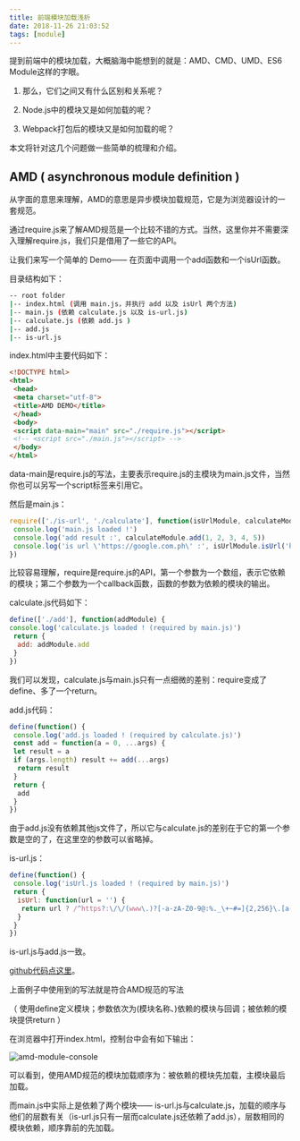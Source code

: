 ```yaml
---
title: 前端模块加载浅析
date: 2018-11-26 21:03:52
tags: [module]
---
```


提到前端中的模块加载，大概脑海中能想到的就是：AMD、CMD、UMD、ES6 Module这样的字眼。

1. 那么，它们之间又有什么区别和关系呢？

2. Node.js中的模块又是如何加载的呢？

3. Webpack打包后的模块又是如何加载的呢？

本文将针对这几个问题做一些简单的梳理和介绍。

## AMD ( asynchronous module definition )

从字面的意思来理解，AMD的意思是异步模块加载规范，它是为浏览器设计的一套规范。

通过require.js来了解AMD规范是一个比较不错的方式。当然，这里你并不需要深入理解require.js，我们只是借用了一些它的API。

让我们来写一个简单的 Demo—— 在页面中调用一个add函数和一个isUrl函数。

目录结构如下：

``` bash
-- root folder
|-- index.html (调用 main.js，并执行 add 以及 isUrl 两个方法)
|-- main.js (依赖 calculate.js 以及 is-url.js)
|-- calculate.js (依赖 add.js )
|-- add.js
|-- is-url.js
```
index.html中主要代码如下：
``` html
<!DOCTYPE html>
<html>
 <head>
 <meta charset="utf-8">
 <title>AMD DEMO</title>
 </head>
 <body>
 <script data-main="main" src="./require.js"></script>
 <!-- <script src="./main.js"></script> -->
 </body>
</html>
```
data-main是require.js的写法，主要表示require.js的主模块为main.js文件，当然你也可以另写一个script标签来引用它。

然后是main.js：
``` js
require(['./is-url', './calculate'], function(isUrlModule, calculateModule) {
 console.log('main.js loaded !')
 console.log('add result :', calculateModule.add(1, 2, 3, 4, 5))
 console.log('is url \'https://google.com.ph\' :', isUrlModule.isUrl('https://google.com.ph'))
})
```
比较容易理解，require是require.js的API，第一个参数为一个数组，表示它依赖的模块；第二个参数为一个callback函数，函数的参数为依赖的模块的输出。

calculate.js代码如下：
``` js
define(['./add'], function(addModule) {
console.log('calculate.js loaded ! (required by main.js)')
 return {
  add: addModule.add
 }
})
```
我们可以发现，calculate.js与main.js只有一点细微的差别：require变成了define、多了一个return。

add.js代码：
``` js
define(function() {
 console.log('add.js loaded ! (required by calculate.js)')
 const add = function(a = 0, ...args) {
 let result = a
 if (args.length) result += add(...args)
  return result
 }
 return {
  add
 }
})
```
由于add.js没有依赖其他js文件了，所以它与calculate.js的差别在于它的第一个参数是空的了，在这里空的参数可以省略掉。

is-url.js：
``` js
define(function() {
 console.log('isUrl.js loaded ! (required by main.js)')
 return {
  isUrl: function(url = '') {
   return url ? /^https?:\/\/(www\.)?[-a-zA-Z0-9@:%._\+~#=]{2,256}\.[a-z]{2,6}\b([-a-zA-Z0-9@:%_\+.~#?&//=]*)$/.test(url) : ''
  }
 }
})
```
is-url.js与add.js一致。

[github代码点这里](https://github.com/Ash-sc/js-module-definition/tree/master/amd-demo)。

上面例子中使用到的写法就是符合AMD规范的写法

（ 使用define定义模块；参数依次为(模块名称、)依赖的模块与回调；被依赖的模块提供return ）

在浏览器中打开index.html，控制台中会有如下输出：

![amd-module-console](//web-site-files.ashshen.cc/blog/module-in-js/amd-demo-console.png)

可以看到，使用AMD规范的模块加载顺序为：被依赖的模块先加载，主模块最后加载。

而main.js中实际上是依赖了两个模块—— is-url.js与calculate.js，加载的顺序与他们的层数有关（is-url.js只有一层而calculate.js还依赖了add.js），层数相同的模块依赖，顺序靠前的先加载。









